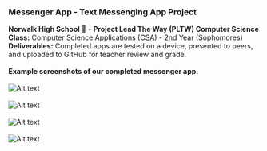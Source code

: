 ### Messenger App - Text Messenging App Project<br>
<b>Norwalk High School</b> :school: - <b>Project Lead The Way (PLTW) Computer Science</b><br>
<b>Class:</b> Computer Science Applications (CSA) - 2nd Year (Sophomores)<br>
<b>Deliverables:</b> Completed apps are tested on a device, presented to peers, and uploaded to GitHub for teacher review and grade.   
<br>
<b>Example screenshots of our completed messenger app.</b><br><br>
![Alt text](https://github.com/vpluma/messenger/blob/master/screenshots/startscreen.png "Start Screen")
<br><br>
![Alt text](https://github.com/vpluma/messenger/blob/master/screenshots/messagescreen.png "Message Screen")
<br><br>
![Alt text](https://github.com/vpluma/messenger/blob/master/screenshots/implicit_screen.png "Implicit Intent Screen")
<br><br>
![Alt text](https://github.com/vpluma/messenger/blob/master/screenshots/sms_message.png "SMS Message Screen")
<br><br>
